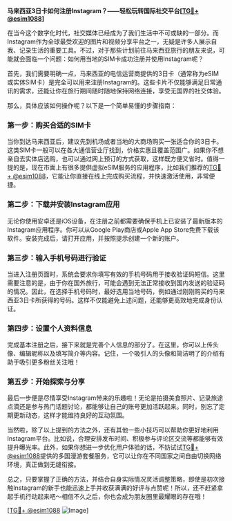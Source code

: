 **马来西亚3日卡如何注册Instagram？——轻松玩转国际社交平台[[TG💪+ @esim1088](https://t.me/s/esim1088)]**

在当今这个数字化时代，社交媒体已经成为了我们生活中不可或缺的一部分。而Instagram作为全球最受欢迎的图片和视频分享平台之一，无疑是许多人展示自我、记录生活的重要工具。不过，对于那些计划前往马来西亚旅行的朋友来说，可能就会面临一个问题：如何用当地的SIM卡成功注册并使用Instagram呢？

首先，我们需要明确一点，马来西亚的电信运营商提供的3日卡（通常称为eSIM或实体SIM卡）是完全可以用来注册Instagram的。这些卡片不仅能够满足日常通讯的需求，还能让你在旅行期间随时随地保持网络连接，享受无国界的社交体验。

那么，具体应该如何操作呢？以下是一个简单易懂的步骤指南：

### 第一步：购买合适的SIM卡

当你到达马来西亚后，建议先到机场或者当地的大商场购买一张适合你的3日卡。这类SIM卡一般可以在各大通信营业厅找到，价格实惠且覆盖范围广。如果你不想亲自去实体店选购，也可以通过网上预订的方式获取，这样既方便又省时。值得一提的是，现在市面上有很多提供虚拟eSIM服务的应用程序，比如我们推荐的[TG💪+ @esim1088](https://t.me/s/esim1088)，它能让你直接在线上完成购买流程，并快速激活使用，非常便捷。

### 第二步：下载并安装Instagram应用

无论你使用安卓还是iOS设备，在注册之前都需要确保手机上已安装了最新版本的Instagram应用程序。你可以从Google Play商店或Apple App Store免费下载该软件。安装完成后，请打开应用，并按照提示创建一个新的账户。

### 第三步：输入手机号码进行验证

当进入注册页面时，系统会要求你填写有效的手机号码用于接收验证码短信。这里需要注意的是，由于你在国外旅行，可能会遇到无法正常接收到国内发送的验证码的情况。因此，在选择手机号码时，最好选用当地号码，例如通过刚刚购买的马来西亚3日卡所获得的号码。这样不仅能避免上述问题，还能够更高效地完成身份认证。

### 第四步：设置个人资料信息

完成基本注册之后，接下来就是完善个人信息的部分了。在这里，你可以上传头像、编辑昵称以及填写简介等内容。记住，一个吸引人的头像和简洁明了的介绍有助于吸引更多粉丝关注哦！

### 第五步：开始探索与分享

最后一步便是尽情享受Instagram带来的乐趣啦！无论是拍摄美食照片、记录旅途点滴还是参与热门话题讨论，都能够让自己的账号更加活跃起来。同时，别忘了定期更新动态，这样才能维持良好的互动氛围。

当然啦，除了以上提到的方法之外，还有其他一些小技巧可以帮助你更好地利用Instagram平台。比如说，合理安排发布时间、积极参与评论区交流等都能够有效提升曝光率。此外，如果你想进一步优化用户体验的话，不妨试试[TG💪+ @esim1088](https://t.me/s/esim1088)提供的多国漫游套餐服务，它可以让你在不同国家之间自由切换网络环境，真正做到无缝衔接。

总之，只要掌握了正确的方法，并结合自身实际情况灵活调整策略，即使是初次接触Instagram的新手也能迅速上手并收获满满的好评与点赞呢！所以，还不赶紧拿起手机行动起来吧～相信不久之后，你也会成为朋友圈里最耀眼的存在哦！

[[TG💪+ @esim1088](https://t.me/s/esim1088) ![Image](https://i.postimg.cc/4NQfJmqS/Snipaste-2025-05-13-00-14-12.png)]